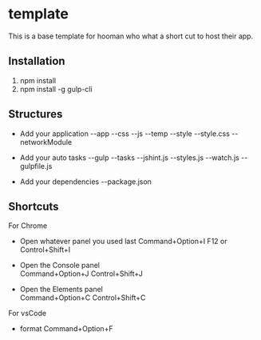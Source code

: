 # template
This is a base template for hooman who what a short cut to host their app.

## Installation
1. npm install
2. npm install -g gulp-cli

## Structures 
* Add your application
--app
    --css
    --js
    --temp
        --style
            --style.css 
    --networkModule

* Add your auto tasks 
--gulp 
    --tasks
        --jshint.js
        --styles.js
        --watch.js
--gulpfile.js

* Add your dependencies 
--package.json

## Shortcuts
For Chrome
* Open whatever panel you used last	
Command+Option+I	F12 or Control+Shift+I

* Open the Console panel	
Command+Option+J	Control+Shift+J

* Open the Elements panel	
Command+Option+C	Control+Shift+C

For vsCode
* format
Command+Option+F



